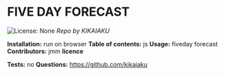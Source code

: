 

# FIVE DAY FORECAST
![License: None](https://img.shields.io/github/languages/top/kikaiaku/fivedayforecast.io )
_Repo by KIKAIAKU_


__Installation:__
run on browser
__Table of contents:__
js
__Usage:__
fiveday forecast
__Contributors:__
jmm
__licence__

__Tests:__
no
__Questions:__
https://github.com/kikaiaku

